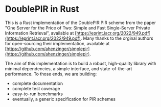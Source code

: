 # DoublePIR in Rust

This is a Rust implementation of the DoublePIR PIR scheme from the paper "One Server for the Price of Two: Simple and Fast Single-Server Private Information Retrieval", available at [https://eprint.iacr.org/2022/949.pdf](https://eprint.iacr.org/2022/949.pdf). Many thanks to the orginal authors for open-sourcing their implementation, available at [https://github.com/ahenzinger/simplepir](https://github.com/ahenzinger/simplepir).

The aim of this implementation is to build a robust, high-quality library with minimal dependencies, a simple interface, and state-of-the-art performance. To those ends, we are building:
  - complete documentation
  - complete test coverage
  - easy-to-run benchmarks
  - eventually, a generic specification for PIR schemes
